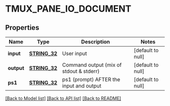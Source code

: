 # TMUX_PANE_IO_DOCUMENT

## Properties
Name | Type | Description | Notes
------------ | ------------- | ------------- | -------------
**input** | [**STRING_32**](STRING_32.md) | User input | [default to null]
**output** | [**STRING_32**](STRING_32.md) | Command output (mix of stdout &amp; stderr) | [default to null]
**ps1** | [**STRING_32**](STRING_32.md) | ps1 (prompt) AFTER the input and output | [default to null]

[[Back to Model list]](../README.md#documentation-for-models) [[Back to API list]](../README.md#documentation-for-api-endpoints) [[Back to README]](../README.md)


